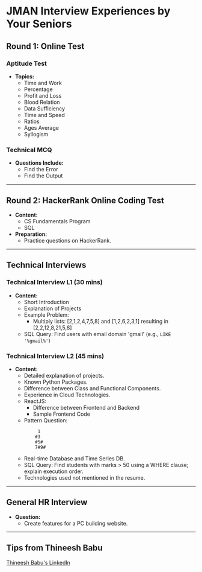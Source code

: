 # JMAN Interview Experiences by Your Seniors

## Round 1: Online Test
### Aptitude Test
- **Topics:**
  - Time and Work
  - Percentage
  - Profit and Loss
  - Blood Relation
  - Data Sufficiency
  - Time and Speed
  - Ratios
  - Ages Average
  - Syllogism

### Technical MCQ
- **Questions Include:**
  - Find the Error
  - Find the Output

---

## Round 2: HackerRank Online Coding Test
- **Content:**
  - CS Fundamentals Program
  - SQL
- **Preparation:** 
  - Practice questions on HackerRank.

---

## Technical Interviews

### Technical Interview L1 (30 mins)
- **Content:**
  - Short Introduction
  - Explanation of Projects
  - Example Problem: 
    - Multiply lists: [2,1,2,4,7,5,8] and [1,2,6,2,3,1] resulting in [2,2,12,8,21,5,8]
  - SQL Query: Find users with email domain 'gmail' (e.g., `LIKE '%gmail%'`)

### Technical Interview L2 (45 mins)
- **Content:**
  - Detailed explanation of projects.
  - Known Python Packages.
  - Difference between Class and Functional Components.
  - Experience in Cloud Technologies.
  - ReactJS:
    - Difference between Frontend and Backend
    - Sample Frontend Code
  - Pattern Question:
    ```
         1
        #3
        #5#
        7#9#
    ```
  - Real-time Database and Time Series DB.
  - SQL Query: Find students with marks > 50 using a WHERE clause; explain execution order.
  - Technologies used not mentioned in the resume.

---

## General HR Interview
- **Question:** 
  - Create features for a PC building website.

---

## Tips from Thineesh Babu
[Thineesh Babu's LinkedIn](https://www.linkedin.com/in/thineshbabu-ks-32aaa3200)
